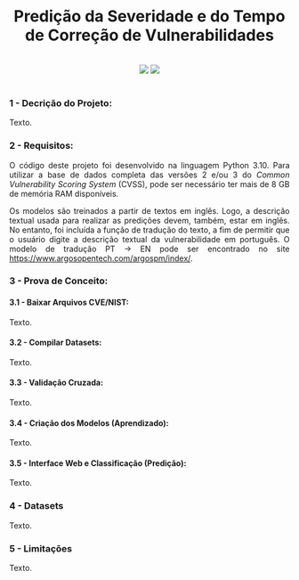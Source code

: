 <h1 align="center">Predição da Severidade e do Tempo de Correção de Vulnerabilidades</h1><br>

<div align="center">
<img src="http://img.shields.io/static/v1?label=STATUS&message=EM%20DESENVOLVIMENTO&color=GREEN&style=for-the-badge"/>
<img src="http://img.shields.io/static/v1?label=LINGUAGEM&message=PYTHON%203.10&color=YELLOW&style=for-the-badge"/>
</div><br>

<h3>1 - Decrição do Projeto:</h3>

<div align="justify">
Texto.
</div>

<h3>2 - Requisitos:</h3>

<div align="justify">
  O código deste projeto foi desenvolvido na linguagem Python 3.10. Para utilizar a base de dados completa das versões 2 e/ou 3 do <i>Common Vulnerability Scoring System</i> (CVSS), pode ser necessário ter mais de 8 GB de memória RAM disponíveis.
  
  Os modelos são treinados a partir de textos em inglês. Logo, a descrição textual usada para realizar as predições devem, também, estar em inglês. No entanto, foi incluída a função de tradução do texto, a fim de permitir que o usuário digite a descrição textual da vulnerabilidade em português. O modelo de tradução PT -> EN pode ser encontrado no site <a>https://www.argosopentech.com/argospm/index/</a>.
</div>

<h3>3 - Prova de Conceito:</h3>

<h4>3.1 - Baixar Arquivos CVE/NIST:</h4>

<div align="justify">
Texto.
</div>

<h4>3.2 - Compilar Datasets:</h4>

<div align="justify">
Texto.
</div>

<h4>3.3 - Validação Cruzada:</h4>

<div align="justify">
Texto.
</div>

<h4>3.4 - Criação dos Modelos (Aprendizado):</h4>

<div align="justify">
Texto.
</div>

<h4>3.5 - Interface Web e Classificação (Predição):</h4>

<div align="justify">
Texto.
</div>

<h3>4 - Datasets</h3>

<div align="justify">
Texto.
</div>

<h3>5 - Limitações</h3>

<div align="justify">
Texto.
</div>
